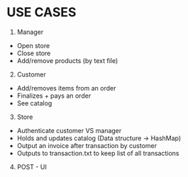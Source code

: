 # USE CASES

1. Manager  
  - Open store 
  - Close store  
  - Add/remove products  (by text file) 

2. Customer 
  - Add/removes items from an order 
  - Finalizes + pays an order 
  - See catalog  

3. Store 
  - Authenticate customer VS manager 
  - Holds and updates catalog (Data structure -> HashMap) 
  - Output an invoice after transaction by customer  
  - Outputs to transaction.txt to keep list of all transactions 
  
4. POST - UI 
